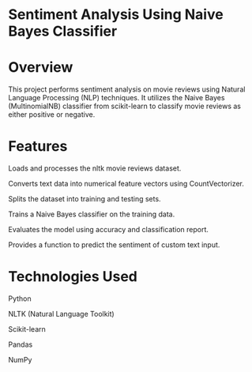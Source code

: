 # Sentiment Analysis Using Naive Bayes Classifier

# Overview

This project performs sentiment analysis on movie reviews using Natural Language Processing (NLP) techniques. It utilizes the Naive Bayes (MultinomialNB) classifier from scikit-learn to classify movie reviews as either positive or negative.

# Features

Loads and processes the nltk movie reviews dataset.

Converts text data into numerical feature vectors using CountVectorizer.

Splits the dataset into training and testing sets.

Trains a Naive Bayes classifier on the training data.

Evaluates the model using accuracy and classification report.

Provides a function to predict the sentiment of custom text input.

# Technologies Used

Python

NLTK (Natural Language Toolkit)

Scikit-learn

Pandas

NumPy
